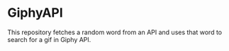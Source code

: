 # GiphyAPI

This repository fetches a random word from an API and uses that word to search for a gif in Giphy API.

